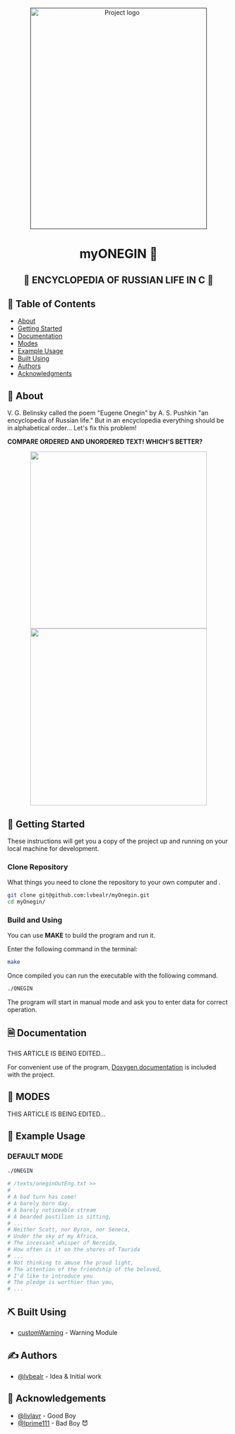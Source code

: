 <p align="center">
  <a href="" rel="noopener">
 <img width=400 height=500 src="https://i.imgur.com/cfONpXQ.png" alt="Project logo"></a>
</p>

<h1 align="center">myONEGIN 💫</h1>

<h2 align="center">📖 ENCYCLOPEDIA OF RUSSIAN LIFE IN C 📖</h2>

## 📝 Table of Contents
- [About](#about)
- [Getting Started](#getting_started)
- [Documentation](#documentation)
- [Modes](#modes)
- [Example Usage](#example_usage)
- [Built Using](#built_using)
- [Authors](#authors)
- [Acknowledgments](#acknowledgement)

## 🧐 About <a name = "about"></a>

V. G. Belinsky called the poem "Eugene Onegin" by A. S. Pushkin "an encyclopedia of Russian life." But in an encyclopedia everything should be in alphabetical order... Let's fix this problem!

**COMPARE ORDERED AND UNORDERED TEXT! WHICH'S BETTER?**

<p align="center">
  <img src = "https://i.imgur.com/955BJji.png" width=400>
  <img src = "https://i.imgur.com/d18eCLQ.png" width=400>
</p>

## 🏁 Getting Started <a name = "getting_started"></a>

These instructions will get you a copy of the project up and running on your local machine for development.

### Clone Repository

What things you need to clone the repository to your own computer and .

```bash
git clone git@github.com:lvbealr/myOnegin.git
cd myOnegin/
```

### Build and Using

You can use <b>MAKE</b> to build the program and run it.

Enter the following command in the terminal:

```bash
make
```

Once compiled you can run the executable with the following command.

```bash
./ONEGIN
```

The program will start in manual mode and ask you to enter data for correct operation.

## 🗎 Documentation <a name = "documentation"></a>

THIS ARTICLE IS BEING EDITED...

For convenient use of the program, [Doxygen documentation](https://lvbealr.github.io/) is included with the project.

## 🔧 MODES <a name = "modes"></a>

THIS ARTICLE IS BEING EDITED...

## 🎈 Example Usage <a name="usage"></a>

### DEFAULT MODE
```bash
./ONEGIN

# /texts/oneginOutEng.txt >>
#
# A bad turn has come!
# A barely born day.
# A barely noticeable stream
# A bearded postilion is sitting,
# ...
# Neither Scott, nor Byron, nor Seneca,
# Under the sky of my Africa,
# The incessant whisper of Nereida,
# How often is it on the shores of Taurida
# ...
# Not thinking to amuse the proud light,
# The attention of the friendship of the beloved,
# I'd like to introduce you
# The pledge is worthier than you,
# ...
```
## ⛏️ Built Using <a name = "built_using"></a>
- [customWarning](https://github.com/lvbealr/customWarning) - Warning Module

## ✍️ Authors <a name = "authors"></a>

- [@lvbealr](https://github.com/lvbealr) - Idea & Initial work



## 🎉 Acknowledgements <a name = "acknowledgement"></a>

- [@livlavr](https://github.com/livlavr) - Good Boy
- [@Iprime111](https://github.com/Iprime111) - Bad Boy 😈
